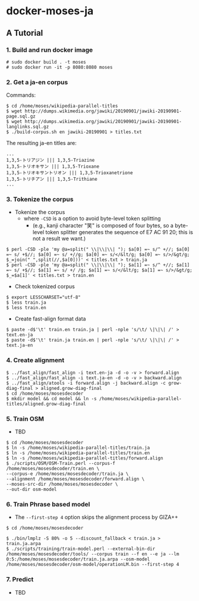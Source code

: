 # docker-moses-ja

## A Tutorial

### 1. Build and run docker image

```
# sudo docker build . -t moses
# sudo docker run -it -p 8080:8080 moses
```

### 2. Get a ja-en corpus


Commands:
```
$ cd /home/moses/wikipedia-parallel-titles
$ wget http://dumps.wikimedia.org/jawiki/20190901/jawiki-20190901-page.sql.gz
$ wget http://dumps.wikimedia.org/jawiki/20190901/jawiki-20190901-langlinks.sql.gz
$ ./build-corpus.sh en jawiki-20190901 > titles.txt
```

The resulting ja-en titles are:
```
...
1,3,5-トリアジン ||| 1,3,5-Triazine
1,3,5-トリオキサン ||| 1,3,5-Trioxane
1,3,5-トリオキサントリオン ||| 1,3,5-Trioxanetrione
1,3,5-トリチアン ||| 1,3,5-Trithiane
...
```

### 3. Tokenize the corpus

+ Tokenize the corpus
  + where `-CSD` is a option to avoid byte-level token splitting
     + (e.g., kanji character "笑" is composed of four bytes, so a byte-level token splitter generates the sequence of E7 AC 91 20; this is not a result we want.) 
```
$ perl -CSD -ple 'my @a=split(" \\|\\|\\| "); $a[0] =~ s/^ +//; $a[0] =~ s/ +$//; $a[0] =~ s/ +//g; $a[0] =~ s/</&lt/g; $a[0] =~ s/>/&gt/g; $_=join(" ",split(//,$a[0]))' < titles.txt > train.ja
$ perl -CSD -ple 'my @a=split(" \\|\\|\\| "); $a[1] =~ s/^ +//; $a[1] =~ s/ +$//; $a[1] =~ s/ +/ /g; $a[1] =~ s/</&lt/g; $a[1] =~ s/>/&gt/g; $_=$a[1]' < titles.txt > train.en
```

+ Check tokenized corpus
```
$ export LESSCHARSET="utf-8"
$ less train.ja
$ less train.en
```

+ Create fast-align format data
```
$ paste -d$'\t' train.en train.ja | perl -nple 's/\t/ \|\|\| /' > text.en-ja
$ paste -d$'\t' train.ja train.en | perl -nple 's/\t/ \|\|\| /' > text.ja-en
```

### 4. Create alignment

```
$ ../fast_align/fast_align -i text.en-ja -d -o -v > forward.align
$ ../fast_align/fast_align -i text.ja-en -d -o -v > backward.align
$ ../fast_align/atools -i forward.align -j backward.align -c grow-diag-final > aligned.grow-diag-final
$ cd /home/moses/mosesdecoder
$ mkdir model && cd model && ln -s /home/moses/wikipedia-parallel-titles/aligned.grow-diag-final
```

### 5. Train OSM

+ TBD
```
$ cd /home/moses/mosesdecoder
$ ln -s /home/moses/wikipedia-parallel-titles/train.ja
$ ln -s /home/moses/wikipedia-parallel-titles/train.en
$ ln -s /home/moses/wikipedia-parallel-titles/forward.align
$ ./scripts/OSM/OSM-Train.perl --corpus-f /home/moses/mosesdecoder/train.en \
--corpus-e /home/moses/mosesdecoder/train.ja \
--alignment /home/moses/mosesdecoder/forward.align \
--moses-src-dir /home/moses/mosesdecoder \
--out-dir osm-model
```

### 6. Train Phrase based model

+ The `--first-step 4` option skips the alignment process by GIZA++
```
$ cd /home/moses/mosesdecoder

$ ./bin/lmplz -S 80% -o 5 --discount_fallback < train.ja > train.ja.arpa
$ ./scripts/training/train-model.perl --external-bin-dir /home/moses/mosesdecoder/tools/ --corpus train --f en --e ja --lm 0:5:/home/moses/mosesdecoder/train.ja.arpa --osm-model /home/moses/mosesdecoder/osm-model/operationLM.bin --first-step 4
```

### 7. Predict

+ TBD

